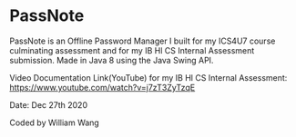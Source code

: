 # PassNote
PassNote is an Offline Password Manager I built for my ICS4U7 course culminating assessment and for my IB Hl CS Internal Assessment submission.
Made in Java 8 using the Java Swing API.

Video Documentation Link(YouTube) for my IB Hl CS Internal Assessment:
https://www.youtube.com/watch?v=j7zT3ZyTzqE

Date: Dec 27th 2020

Coded by William Wang
